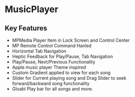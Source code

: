 # MusicPlayer

## Key Features

* MPMedia Player Item in Lock Screen and Control Center
* MP Remote Control Command Hanled
* Horizontal Tab Navigation
* Heptic Feedback for Play/Pause, Tab Navigation
* Play/Pause, Next/Previous Functionality
* Apple music player Theme inspired
* Custom Gradient applied to view for each song
* Slider for Current playing song and Drag Slider to seek forward/backward song functionality
* Gloabl Play bar for all songs and more.
 

